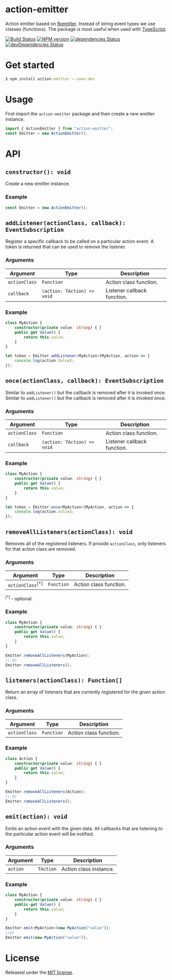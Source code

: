 # action-emitter
Action emitter based on [fbemitter](https://github.com/facebook/emitter). Instead of string event types we use classes (functions).
The package is most useful when used with [TypeScript](http://typescriptlang.org).

[![Build Status](https://travis-ci.org/SimplrJS/action-emitter.svg?branch=master)](https://travis-ci.org/SimplrJS/action-emitter)
[![NPM version](http://img.shields.io/npm/v/action-emitter.svg)](https://www.npmjs.com/package/action-emitter) [![dependencies Status](https://david-dm.org/simplrjs/action-emitter/status.svg)](https://david-dm.org/simplrjs/action-emitter) [![devDependencies Status](https://david-dm.org/simplrjs/action-emitter/dev-status.svg)](https://david-dm.org/simplrjs/action-emitter?type=dev)


# Get started
```cmd
$ npm install action-emitter --save-dev
```

# Usage
First import the `action-emitter` package and then create a new emitter instance.
```ts
import { ActionEmitter } from "action-emitter";
const Emitter = new ActionEmitter();
```


# API

## `constructor(): void`
Create a new emitter instance.

### Example
```ts
const Emitter = new ActionEmitter();
```

## `addListener(actionClass, callback): EventSubscription`
Register a specific callback to be called on a particular action event. A token is returned that can be used to remove the listener.

### Arguments
| Argument      | Type                        | Description                 |
|---------------|-----------------------------|-----------------------------|
| `actionClass` | `Function`                  | Action class function.      |
| `callback`    | `(action: TAction) => void` | Listener callback function. |


### Example
```ts
class MyAction {
    constructor(private value: string) { }
    public get Value() {
        return this.value;
    }
}

let token = Emitter.addListener<MyAction>(MyAction, action => {
    console.log(action.Value);
});
```


## `once(actionClass, callback): EventSubscription`
Similar to `addListener()` but the callback is removed after it is invoked once. Similar to `addListener()` but the callback is removed after it is invoked once.

### Arguments
| Argument      | Type                        | Description                 |
|---------------|-----------------------------|-----------------------------|
| `actionClass` | `Function`                  | Action class function.      |
| `callback`    | `(action: TAction) => void` | Listener callback function. |

### Example
```ts
class MyAction {
    constructor(private value: string) { }
    public get Value() {
        return this.value;
    }
}

let token = Emitter.once<MyAction>(MyAction, action => {
    console.log(action.Value);
});
```


## `removeAllListeners(actionClass): void`
Removes all of the registered listeners. If provide `actionClass`, only listeners for that action class are removed.

### Arguments
| Argument                    | Type                        | Description                 |
|-----------------------------|-----------------------------|-----------------------------|
| `actionClass`<sup>[*]</sup> | `Function`                  | Action class function.      |

<sup>[*]</sup> - optional.

### Example
```ts
class MyAction {
    constructor(private value: string) { }
    public get Value() {
        return this.value;
    }
}

Emitter.removeAllListeners(MyAction);
// Or
Emitter.removeAllListeners();
```


## `listeners(actionClass): Function[]`
Return an array of listeners that are currently registered for the given action class.

### Arguments
| Argument      | Type                        | Description                 |
|---------------|-----------------------------|-----------------------------|
| `actionClass` | `Function`                  | Action class function.      |


### Example
```ts
class Action {
    constructor(private value: string) { }
    public get Value() {
        return this.value;
    }
}

Emitter.removeAllListeners(Action);
// Or
Emitter.removeAllListeners();
```


## `emit(action): void`
Emits an action event with the given data. All callbacks that are listening to the particular action event will be notified.

### Arguments
| Argument      | Type      | Description                 |
|---------------|-----------|-----------------------------|
| `action`      | `TAction` | Action class instance.      |


### Example
```ts
class MyAction {
    constructor(private value: string) { }
    public get Value() {
        return this.value;
    }
}

Emitter.emit<MyAction>(new MyAction("value"));
//or 
Emitter.emit(new MyAction("value"));
```

# License
Released under the [MIT license](LICENSE).

